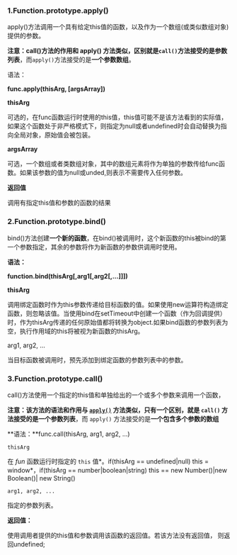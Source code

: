 ### **1.Function.prototype.apply()**

apply()方法调用一个具有给定this值的函数，以及作为一个数组(或类似数组对象)提供的参数。

**注意：**call()方法的作用和 apply() 方法类似，区别就是`call()`方法接受的是**参数列表**，而`apply()`方法接受的是**一个参数数组**。

语法：

**func.apply(thisArg, [argsArray])**

 **thisArg**

 可选的，在func函数运行时使用的this值，this值可能不是该方法看到的实际值，如果这个函数处于非严格模式下，则指定为null或者undefined时会自动替换为指向全局对象，原始值会被包装。

**argsArray**

可选，一个数组或者类数组对象，其中的数组元素将作为单独的参数传给func函数。如果该参数的值为null或unded,则表示不需要传入任何参数。

**返回值**

调用有指定this值和参数的函数的结果

### **2.Function.prototype.bind()**

bind()方法创建**一个新的函数**，在bind()被调用时，这个新函数的this被bind的第一个参数指定，其余的参数将作为新函数的参数供调用时使用。

**语法：**

**function.bind(thisArg[,arg1[,arg2[,...]]])**

**thisArg**

调用绑定函数时作为this参数传递给目标函数的值。如果使用new运算符构造绑定函数，则忽略该值。当使用bind在setTimeout中创建一个函数（作为回调提供）时，作为thisArg传递的任何原始值都将转换为object.如果bind函数的参数列表为空，执行作用域的this将被视为新函数的thisArg。

arg1, arg2, ...

当目标函数被调用时，预先添加到绑定函数的参数列表中的参数。

### **3.Function.prototype.call()**

call()方法使用一个指定的this值和单独给出的一个或多个参数来调用一个函数，

**注意：**该方法的语法和作用与 [`apply()`](https://developer.mozilla.org/zh-CN/docs/Web/JavaScript/Reference/Global_Objects/Function/apply) 方法类似，只有一个区别，就是 `call()` 方法接受的是**一个参数列表**，而 `apply()` 方法接受的是**一个包含多个参数的数组**

**语法：**func.call(thisArg, arg1, arg2, ...)

```
thisArg
```

在 *fun* 函数运行时指定的 `this` 值*。if(thisArg == undefined|null) this = window*，if(thisArg == number|boolean|string) this == new Number()|new Boolean()| new String()

```
arg1, arg2, ...
```

指定的参数列表。

**返回值：** 

使用调用者提供的this值和参数调用该函数的返回值。若该方法没有返回值， 则返回undefined;




















